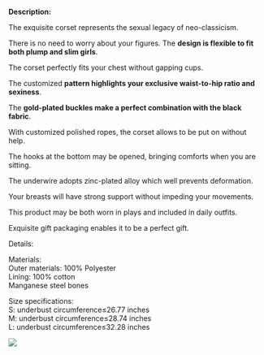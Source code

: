 **Description:**

The exquisite corset represents the sexual legacy of neo-classicism.  

There is no need to worry about your figures. The **design is flexible to fit both plump and slim girls**.  

The corset perfectly fits your chest without gapping cups.  

The customized **pattern highlights your exclusive waist-to-hip ratio and sexiness**.  

The **gold-plated buckles make a perfect combination with the black fabric**.  

With customized polished ropes, the corset allows to be put on without help.  

The hooks at the bottom may be opened, bringing comforts when you are sitting.  

The underwire adopts zinc-plated alloy which well prevents deformation.  

Your breasts will have strong support without impeding your movements.  

This product may be both worn in plays and included in daily outfits.

Exquisite gift packaging enables it to be a perfect gift.

Details:

Materials:  
Outer materials: 100% Polyester  
Lining: 100% cotton  
Manganese steel bones  
  
Size specifications:  
S: underbust circumference≤26.77 inches  
M: underbust circumference≤28.74 inches  
L: underbust circumference≤32.28 inches

![](https://cdn.shopifycdn.net/s/files/1/0590/6281/2821/files/2021-09-15_11.38.45_480x480.png?v=1631677158)
